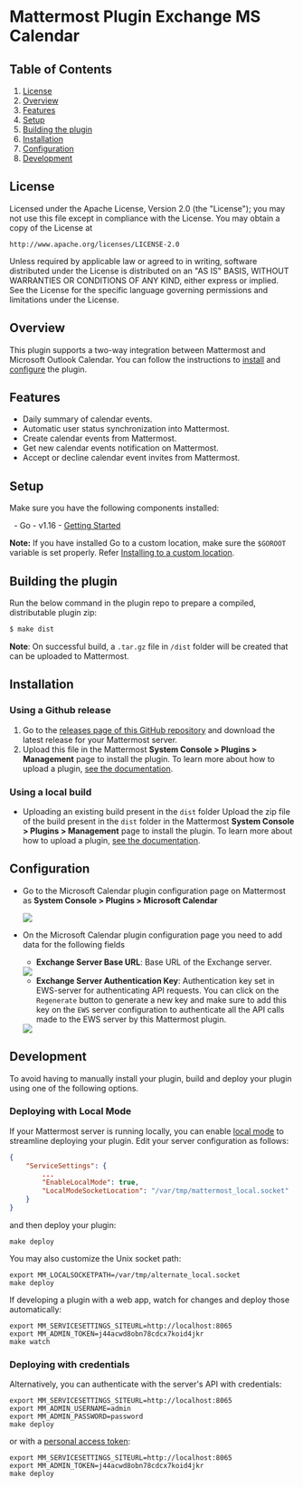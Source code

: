 # Mattermost Plugin Exchange MS Calendar

## Table of Contents

1. [License](#license)
2. [Overview](#overview)
3. [Features](#features)
4. [Setup](#setup)
5. [Building the plugin](#building-the-plugin)
6. [Installation](#installation)
7. [Configuration](#configuration)
8. [Development](#development)

## License

Licensed under the Apache License, Version 2.0 (the "License");
you may not use this file except in compliance with the License.
You may obtain a copy of the License at

    http://www.apache.org/licenses/LICENSE-2.0

Unless required by applicable law or agreed to in writing, software
distributed under the License is distributed on an "AS IS" BASIS,
WITHOUT WARRANTIES OR CONDITIONS OF ANY KIND, either express or implied.
See the License for the specific language governing permissions and
limitations under the License.

## Overview

This plugin supports a two-way integration between Mattermost and Microsoft Outlook Calendar. You can follow the instructions to [install](#installation) and [configure](#configuration) the plugin.

## Features

- Daily summary of calendar events.
- Automatic user status synchronization into Mattermost.
- Create calendar events from Mattermost.
- Get new calendar events notification on Mattermost.
- Accept or decline calendar event invites from Mattermost.

## Setup
Make sure you have the following components installed:

  - Go - v1.16 - [Getting Started](https://golang.org/doc/install)

**Note:** If you have installed Go to a custom location, make sure the `$GOROOT` variable is set properly. Refer [Installing to a custom location](https://golang.org/doc/install#install).

## Building the plugin
Run the below command in the plugin repo to prepare a compiled, distributable plugin zip:

```bash
$ make dist
```
**Note**: On successful build, a `.tar.gz` file in `/dist` folder will be created that can be uploaded to Mattermost.

## Installation

### Using a Github release
1. Go to the [releases page of this GitHub repository](https://github.com/Brightscout/mattermost-plugin-exchange-mscalendar/releases) and download the latest release for your Mattermost server.
2. Upload this file in the Mattermost **System Console > Plugins > Management** page to install the plugin. To learn more about how to upload a plugin, [see the documentation](https://docs.mattermost.com/administration/plugins.html#plugin-uploads).

### Using a local build
- Uploading an existing build present in the `dist` folder
Upload the zip file of the build present in the `dist` folder in the Mattermost **System Console > Plugins > Management** page to install the plugin. To learn more about how to upload a plugin, [see the documentation](https://docs.mattermost.com/administration/plugins.html#plugin-uploads).

## Configuration
- Go to the Microsoft Calendar plugin configuration page on Mattermost as **System Console > Plugins > Microsoft Calendar**

    <img src="https://user-images.githubusercontent.com/72438220/154666704-7f8c0162-4295-4c07-a528-8cf62b598afd.png" />

- On the Microsoft Calendar plugin configuration page you need to add data for the following fields
	- **Exchange Server Base URL**: Base URL of the Exchange server.
    <img src="https://user-images.githubusercontent.com/72438220/154667268-16b5cfbd-9250-4117-80a1-d6e460d8e898.png" />

	- **Exchange Server Authentication Key**: Authentication key set in EWS-server for authenticating API requests.
	You can click on the `Regenerate` button to generate a new key and make sure to add this key on the `EWS` server configuration to authenticate all the API calls made to the EWS server by this Mattermost plugin.
	<img src="https://user-images.githubusercontent.com/72438220/154667750-62deda36-3ecd-48b4-80b5-b36774fce3fc.png" />

## Development

To avoid having to manually install your plugin, build and deploy your plugin using one of the following options.

### Deploying with Local Mode

If your Mattermost server is running locally, you can enable [local mode](https://docs.mattermost.com/administration/mmctl-cli-tool.html#local-mode) to streamline deploying your plugin. Edit your server configuration as follows:

```json
{
    "ServiceSettings": {
        ...
        "EnableLocalMode": true,
        "LocalModeSocketLocation": "/var/tmp/mattermost_local.socket"
    }
}
```

and then deploy your plugin:
```
make deploy
```

You may also customize the Unix socket path:
```
export MM_LOCALSOCKETPATH=/var/tmp/alternate_local.socket
make deploy
```

If developing a plugin with a web app, watch for changes and deploy those automatically:
```
export MM_SERVICESETTINGS_SITEURL=http://localhost:8065
export MM_ADMIN_TOKEN=j44acwd8obn78cdcx7koid4jkr
make watch
```

### Deploying with credentials

Alternatively, you can authenticate with the server's API with credentials:
```
export MM_SERVICESETTINGS_SITEURL=http://localhost:8065
export MM_ADMIN_USERNAME=admin
export MM_ADMIN_PASSWORD=password
make deploy
```

or with a [personal access token](https://docs.mattermost.com/developer/personal-access-tokens.html):
```
export MM_SERVICESETTINGS_SITEURL=http://localhost:8065
export MM_ADMIN_TOKEN=j44acwd8obn78cdcx7koid4jkr
make deploy
```
